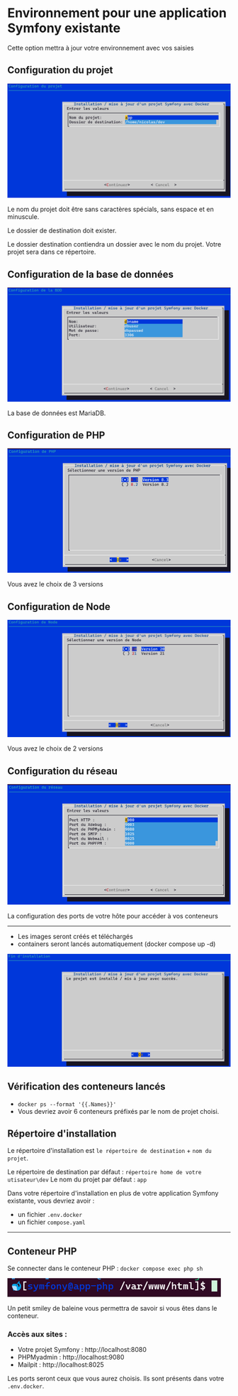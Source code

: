# Environnement pour une application Symfony existante

Cette option mettra à jour votre environnement avec vos saisies

## Configuration du projet

![choix](images/installateur-conf-projet.png)

Le nom du projet doit être sans caractères spécials, sans espace et en minuscule.

Le dossier de destination doit exister.

Le dossier destination contiendra un dossier avec le nom du projet. Votre projet sera dans ce répertoire.

## Configuration de la base de données

![db](images/installateur-conf-db.png)

La base de données est MariaDB.

## Configuration de PHP

![php](images/installateur-conf-php.png)

Vous avez le choix de 3 versions

## Configuration de Node

![node](images/installateur-conf-node.png)

Vous avez le choix de 2 versions

## Configuration du réseau

![reseau](images/installateur-conf-reseau.png)

La configuration des ports de votre hôte pour accéder à vos conteneurs

---

- Les images seront créés et téléchargés
- containers seront lancés automatiquement (docker compose up -d)

![fini](images/installateur-fini.png)

## Vérification des conteneurs lancés

- `docker ps --format '{{.Names}}'`
- Vous devriez avoir 6 conteneurs préfixés par le nom de projet choisi.

## Répertoire d'installation

Le répertoire d'installation est `le répertoire de destination` + `nom du projet`.

Le répertoire de destination par défaut : `répertoire home de votre utisateur\dev`
Le nom du projet par défaut : `app`

Dans votre répertoire d'installation en plus de votre application Symfony existante, vous devriez avoir :

- un fichier `.env.docker`
- un fichier `compose.yaml`

---

## Conteneur PHP

Se connecter dans le conteneur PHP :
`docker compose exec php sh`

![conteneur](images/conteneur-php.png)

Un petit smiley de baleine vous permettra de savoir si vous êtes dans le conteneur.

### Accès aux sites :

- Votre projet Symfony : http://localhost:8080
- PHPMyadmin : http://localhost:9080
- Mailpit : http://localhost:8025

Les ports seront ceux que vous aurez choisis. Ils sont présents dans votre `.env.docker`.

